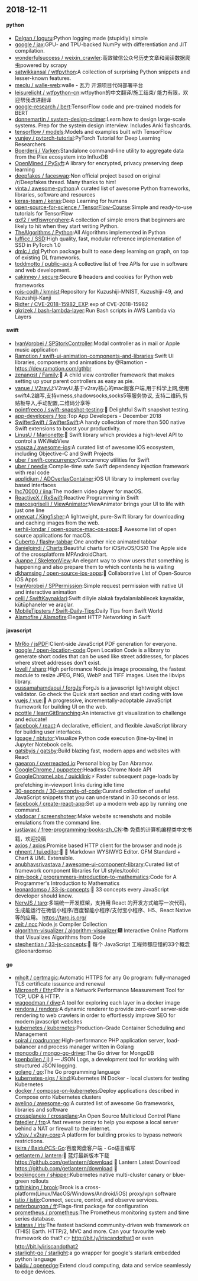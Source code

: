 ## 2018-12-11

#### python
* [Delgan / loguru](https://github.com/Delgan/loguru):Python logging made (stupidly) simple
* [google / jax](https://github.com/google/jax):GPU- and TPU-backed NumPy with differentiation and JIT compilation.
* [wonderfulsuccess / weixin_crawler](https://github.com/wonderfulsuccess/weixin_crawler):高效微信公众号历史文章和阅读数据爬虫powered by scrapy
* [satwikkansal / wtfpython](https://github.com/satwikkansal/wtfpython):A collection of surprising Python snippets and lesser-known features.
* [meolu / walle-web](https://github.com/meolu/walle-web):walle - 瓦力 开源项目代码部署平台
* [leisurelicht / wtfpython-cn](https://github.com/leisurelicht/wtfpython-cn):wtfpython的中文翻译/施工结束/ 能力有限，欢迎帮我改进翻译
* [google-research / bert](https://github.com/google-research/bert):TensorFlow code and pre-trained models for BERT
* [donnemartin / system-design-primer](https://github.com/donnemartin/system-design-primer):Learn how to design large-scale systems. Prep for the system design interview. Includes Anki flashcards.
* [tensorflow / models](https://github.com/tensorflow/models):Models and examples built with TensorFlow
* [yunjey / pytorch-tutorial](https://github.com/yunjey/pytorch-tutorial):PyTorch Tutorial for Deep Learning Researchers
* [Boerderij / Varken](https://github.com/Boerderij/Varken):Standalone command-line utility to aggregate data from the Plex ecosystem into InfluxDB
* [OpenMined / PySyft](https://github.com/OpenMined/PySyft):A library for encrypted, privacy preserving deep learning
* [deepfakes / faceswap](https://github.com/deepfakes/faceswap):Non official project based on original /r/Deepfakes thread. Many thanks to him!
* [vinta / awesome-python](https://github.com/vinta/awesome-python):A curated list of awesome Python frameworks, libraries, software and resources
* [keras-team / keras](https://github.com/keras-team/keras):Deep Learning for humans
* [open-source-for-science / TensorFlow-Course](https://github.com/open-source-for-science/TensorFlow-Course):Simple and ready-to-use tutorials for TensorFlow
* [qxf2 / wtfiswronghere](https://github.com/qxf2/wtfiswronghere):A collection of simple errors that beginners are likely to hit when they start writing Python.
* [TheAlgorithms / Python](https://github.com/TheAlgorithms/Python):All Algorithms implemented in Python
* [lufficc / SSD](https://github.com/lufficc/SSD):High quality, fast, modular reference implementation of SSD in PyTorch 1.0
* [dmlc / dgl](https://github.com/dmlc/dgl):Python package built to ease deep learning on graph, on top of existing DL frameworks.
* [toddmotto / public-apis](https://github.com/toddmotto/public-apis):A collective list of free APIs for use in software and web development.
* [cakinney / secure](https://github.com/cakinney/secure):Secure
🔒
headers and cookies for Python web frameworks
* [rois-codh / kmnist](https://github.com/rois-codh/kmnist):Repository for Kuzushiji-MNIST, Kuzushiji-49, and Kuzushiji-Kanji
* [Ridter / CVE-2018-15982_EXP](https://github.com/Ridter/CVE-2018-15982_EXP):exp of CVE-2018-15982
* [gkrizek / bash-lambda-layer](https://github.com/gkrizek/bash-lambda-layer):Run Bash scripts in AWS Lambda via Layers

#### swift
* [IvanVorobei / SPStorkController](https://github.com/IvanVorobei/SPStorkController):Modal controller as in mail or Apple music application
* [Ramotion / swift-ui-animation-components-and-libraries](https://github.com/Ramotion/swift-ui-animation-components-and-libraries):Swift UI libraries, components and animations by @Ramotion - https://dev.ramotion.com/gthbr
* [zenangst / Family](https://github.com/zenangst/Family):🚸
A child view controller framework that makes setting up your parent controllers as easy as pie.
* [yanue / V2rayU](https://github.com/yanue/V2rayU):V2rayU,基于v2ray核心的mac版客户端,用于科学上网,使用swift4.2编写,支持vmess,shadowsocks,socks5等服务协议, 支持二维码,剪贴板导入,手动配置,二维码分享等
* [pointfreeco / swift-snapshot-testing](https://github.com/pointfreeco/swift-snapshot-testing):📸
Delightful Swift snapshot testing.
* [app-developers / top](https://github.com/app-developers/top):Top App Developers - December 2018
* [SwifterSwift / SwifterSwift](https://github.com/SwifterSwift/SwifterSwift):A handy collection of more than 500 native Swift extensions to boost your productivity.
* [LinusU / Marionette](https://github.com/LinusU/Marionette):🧸 Swift library which provides a high-level API to control a WKWebView
* [vsouza / awesome-ios](https://github.com/vsouza/awesome-ios):A curated list of awesome iOS ecosystem, including Objective-C and Swift Projects
* [uber / swift-concurrency](https://github.com/uber/swift-concurrency):Concurrency utilities for Swift
* [uber / needle](https://github.com/uber/needle):Compile-time safe Swift dependency injection framework with real code
* [applidium / ADOverlayContainer](https://github.com/applidium/ADOverlayContainer):iOS UI library to implement overlay based interfaces
* [lhc70000 / iina](https://github.com/lhc70000/iina):The modern video player for macOS.
* [ReactiveX / RxSwift](https://github.com/ReactiveX/RxSwift):Reactive Programming in Swift
* [marcosgriselli / ViewAnimator](https://github.com/marcosgriselli/ViewAnimator):ViewAnimator brings your UI to life with just one line
* [onevcat / Kingfisher](https://github.com/onevcat/Kingfisher):A lightweight, pure-Swift library for downloading and caching images from the web.
* [serhii-londar / open-source-mac-os-apps](https://github.com/serhii-londar/open-source-mac-os-apps):🚀
Awesome list of open source applications for macOS.
* [Cuberto / flashy-tabbar](https://github.com/Cuberto/flashy-tabbar):One another nice animated tabbar
* [danielgindi / Charts](https://github.com/danielgindi/Charts):Beautiful charts for iOS/tvOS/OSX! The Apple side of the crossplatform MPAndroidChart.
* [Juanpe / SkeletonView](https://github.com/Juanpe/SkeletonView):An elegant way to show users that something is happening and also prepare them to which contents he is waiting
* [dkhamsing / open-source-ios-apps](https://github.com/dkhamsing/open-source-ios-apps):📱
Collaborative List of Open-Source iOS Apps
* [IvanVorobei / SPPermission](https://github.com/IvanVorobei/SPPermission):Simple request permission with native UI and interactive animation
* [celil / SwiftKaynaklari](https://github.com/celil/SwiftKaynaklari):Swift diliyle alakalı faydalanılabilecek kaynaklar, kütüphaneler ve araçlar.
* [MobileTipsters / Swift-Daily-Tips](https://github.com/MobileTipsters/Swift-Daily-Tips):Daily Tips from Swift World
* [Alamofire / Alamofire](https://github.com/Alamofire/Alamofire):Elegant HTTP Networking in Swift

#### javascript
* [MrRio / jsPDF](https://github.com/MrRio/jsPDF):Client-side JavaScript PDF generation for everyone.
* [google / open-location-code](https://github.com/google/open-location-code):Open Location Code is a library to generate short codes that can be used like street addresses, for places where street addresses don't exist.
* [lovell / sharp](https://github.com/lovell/sharp):High performance Node.js image processing, the fastest module to resize JPEG, PNG, WebP and TIFF images. Uses the libvips library.
* [oussamahamdaoui / forgJs](https://github.com/oussamahamdaoui/forgJs):ForgJs is a javascript lightweight object validator. Go check the Quick start section and start coding with love
* [vuejs / vue](https://github.com/vuejs/vue):🖖
A progressive, incrementally-adoptable JavaScript framework for building UI on the web.
* [pcottle / learnGitBranching](https://github.com/pcottle/learnGitBranching):An interactive git visualization to challenge and educate!
* [facebook / react](https://github.com/facebook/react):A declarative, efficient, and flexible JavaScript library for building user interfaces.
* [lgpage / nbtutor](https://github.com/lgpage/nbtutor):Visualize Python code execution (line-by-line) in Jupyter Notebook cells.
* [gatsbyjs / gatsby](https://github.com/gatsbyjs/gatsby):Build blazing fast, modern apps and websites with React
* [gaearon / overreacted.io](https://github.com/gaearon/overreacted.io):Personal blog by Dan Abramov.
* [GoogleChrome / puppeteer](https://github.com/GoogleChrome/puppeteer):Headless Chrome Node API
* [GoogleChromeLabs / quicklink](https://github.com/GoogleChromeLabs/quicklink):⚡️
Faster subsequent page-loads by prefetching in-viewport links during idle time
* [30-seconds / 30-seconds-of-code](https://github.com/30-seconds/30-seconds-of-code):Curated collection of useful JavaScript snippets that you can understand in 30 seconds or less.
* [facebook / create-react-app](https://github.com/facebook/create-react-app):Set up a modern web app by running one command.
* [vladocar / screenshoteer](https://github.com/vladocar/screenshoteer):Make website screenshots and mobile emulations from the command line.
* [justjavac / free-programming-books-zh_CN](https://github.com/justjavac/free-programming-books-zh_CN):📚
免费的计算机编程类中文书籍，欢迎投稿
* [axios / axios](https://github.com/axios/axios):Promise based HTTP client for the browser and node.js
* [nhnent / tui.editor](https://github.com/nhnent/tui.editor):🍞
📝
Markdown WYSIWYG Editor. GFM Standard + Chart & UML Extensible.
* [anubhavsrivastava / awesome-ui-component-library](https://github.com/anubhavsrivastava/awesome-ui-component-library):Curated list of framework component libraries for UI styles/toolkit
* [pim-book / programmers-introduction-to-mathematics](https://github.com/pim-book/programmers-introduction-to-mathematics):Code for A Programmer's Introduction to Mathematics
* [leonardomso / 33-js-concepts](https://github.com/leonardomso/33-js-concepts):📜
33 concepts every JavaScript developer should know.
* [NervJS / taro](https://github.com/NervJS/taro):多端统一开发框架，支持用 React 的开发方式编写一次代码，生成能运行在微信小程序/百度智能小程序/支付宝小程序、H5、React Native 等的应用。 https://taro.js.org/
* [zeit / ncc](https://github.com/zeit/ncc):Node.js Compiler Collection
* [algorithm-visualizer / algorithm-visualizer](https://github.com/algorithm-visualizer/algorithm-visualizer):🎆
Interactive Online Platform that Visualizes Algorithms from Code
* [stephentian / 33-js-concepts](https://github.com/stephentian/33-js-concepts):📜
每个 JavaScript 工程师都应懂的33个概念 @leonardomso

#### go
* [mholt / certmagic](https://github.com/mholt/certmagic):Automatic HTTPS for any Go program: fully-managed TLS certificate issuance and renewal
* [Microsoft / Ethr](https://github.com/Microsoft/Ethr):Ethr is a Network Performance Measurement Tool for TCP, UDP & HTTP.
* [wagoodman / dive](https://github.com/wagoodman/dive):A tool for exploring each layer in a docker image
* [rendora / rendora](https://github.com/rendora/rendora):A dynamic renderer to provide zero-conf server-side rendering to web crawlers in order to effortlessly improve SEO for modern javascript websites
* [kubernetes / kubernetes](https://github.com/kubernetes/kubernetes):Production-Grade Container Scheduling and Management
* [spiral / roadrunner](https://github.com/spiral/roadrunner):High-performance PHP application server, load-balancer and process manager written in Golang
* [mongodb / mongo-go-driver](https://github.com/mongodb/mongo-go-driver):The Go driver for MongoDB
* [koenbollen / jl](https://github.com/koenbollen/jl):jl — JSON Logs, a development tool for working with structured JSON logging.
* [golang / go](https://github.com/golang/go):The Go programming language
* [kubernetes-sigs / kind](https://github.com/kubernetes-sigs/kind):Kubernetes IN Docker - local clusters for testing Kubernetes
* [docker / compose-on-kubernetes](https://github.com/docker/compose-on-kubernetes):Deploy applications described in Compose onto Kubernetes clusters
* [avelino / awesome-go](https://github.com/avelino/awesome-go):A curated list of awesome Go frameworks, libraries and software
* [crossplaneio / crossplane](https://github.com/crossplaneio/crossplane):An Open Source Multicloud Control Plane
* [fatedier / frp](https://github.com/fatedier/frp):A fast reverse proxy to help you expose a local server behind a NAT or firewall to the internet.
* [v2ray / v2ray-core](https://github.com/v2ray/v2ray-core):A platform for building proxies to bypass network restrictions.
* [iikira / BaiduPCS-Go](https://github.com/iikira/BaiduPCS-Go):百度网盘客户端 - Go语言编写
* [getlantern / lantern](https://github.com/getlantern/lantern):🔴
蓝灯最新版本下载 https://github.com/getlantern/download
🔴
Lantern Latest Download https://github.com/getlantern/download
🔴
* [bookingcom / shipper](https://github.com/bookingcom/shipper):Kubernetes native multi-cluster canary or blue-green rollouts
* [txthinking / brook](https://github.com/txthinking/brook):Brook is a cross-platform(Linux/MacOS/Windows/Android/iOS) proxy/vpn software
* [istio / istio](https://github.com/istio/istio):Connect, secure, control, and observe services.
* [peterbourgon / ff](https://github.com/peterbourgon/ff):Flags-first package for configuration
* [prometheus / prometheus](https://github.com/prometheus/prometheus):The Prometheus monitoring system and time series database.
* [kataras / iris](https://github.com/kataras/iris):The fastest backend community-driven web framework on (THIS) Earth. HTTP/2, MVC and more. Can your favourite web framework do that?
👉
http://bit.ly/iriscandothat1 or even http://bit.ly/iriscandothat2
* [starlight-go / starlight](https://github.com/starlight-go/starlight):a go wrapper for google's starlark embedded python language
* [baidu / openedge](https://github.com/baidu/openedge):Extend cloud computing, data and service seamlessly to edge devices.
